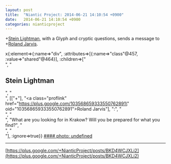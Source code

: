 ```yaml
---
layout: post
title:  "Niantic Project: 2014-06-21 14:10:54 +0900"
date:   2014-06-21 14:10:54 +0900
categories: nianticproject
---
```

+[Stein Lightman](https://plus.google.com/115238965157544465033 ""), with a Glyph and cryptic questions, sends a message to +[Roland Jarvis](https://plus.google.com/103568659333550762891 "").

x{:element=>{:name=>"div", :attributes=>[{:name=>"class"@457, :value=>"shared"@464}], :children=>["<br />", "<h2>Stein Lightman</h2>", "<br />", [["+"], "<a class=\"proflink\" href=\"https://plus.google.com/103568659333550762891\" oid=\"103568659333550762891\">Roland Jarvis</a>"], ":", "<br />", "<br />", "What are you looking for in Krakow? Will you be prepared for what you find?", "<br />", "<br />"], :ignore=>true}}
[#### photo: undefined](https://lh4.googleusercontent.com/-YMU9xIRahQ0/U6UTIvB6kiI/AAAAAAAAA-8/cKftvTE769k/mare.png "")
- - -
[https://plus.google.com/+NianticProject/posts/BKD4WCJXLi2](https://plus.google.com/+NianticProject/posts/BKD4WCJXLi2)
